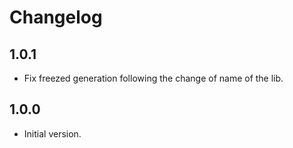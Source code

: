 Changelog
=========

## 1.0.1

- Fix freezed generation following the change of name of the lib.

## 1.0.0

- Initial version.
